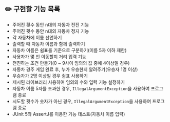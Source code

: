 ## ✏️ 구현할 기능 목록

- 주어진 횟수 동안 n대의 자동차 전진 기능
- 주어진 횟수 동안 n대의 자동차 정지 기능
- 각 자동차에 이름 선언하기
- 출력할 때 자동차 이름과 함께 출력하기
- 자동차 이름은 쉼표를 기준으로 구분하기(이름 5자 이하 제한)
- 사용자가 몇 번 이동할지 거리 입력 기능
- 전진하는 조건 만들기(0 ~ 9사이 임의의 값 중에 4이상일 경우)
- 자동차 경주 게임 완료 후, 누가 우승한지 알려주기(우승자 1명 이상)
- 우승자가 2명 이상일 경우 쉼표 사용하기
- 제시된 라이브러리 사용하여 임의의 수와 입력 기능 설정하기
- 자동차 이름 5자를 초과한 경우, `IllegalArgumentException`을 사용하여 프로그램 종료
- 시도할 횟수가 숫자가 아닌 경우, `IllegalArgumentException`을 사용하여 프로그램 종료
- JUnit 5와 AssertJ를 이용한 기능 테스트(자동차 이름 입력)